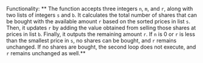 Functionality: ** The function accepts three integers `n`, `m`, and `r`, along with two lists of integers `s` and `b`. It calculates the total number of shares that can be bought with the available amount `r` based on the sorted prices in list `s`. Then, it updates `r` by adding the value obtained from selling those shares at prices in list `b`. Finally, it outputs the remaining amount `r`. If `n` is 0 or `r` is less than the smallest price in `s`, no shares can be bought, and `r` remains unchanged. If no shares are bought, the second loop does not execute, and `r` remains unchanged as well.**